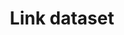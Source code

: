 ---
title: Link dataset
excerpt: Add a linked dataset to a project.
api:
  file: data-world.json
  operationId: addLinkedDataset
hidden: false
---